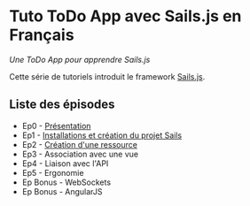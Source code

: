 # Tuto ToDo App avec Sails.js en Français

*Une ToDo App pour apprendre Sails.js*

Cette série de tutoriels introduit le framework 
[Sails.js](http://sailsjs.org/#!/).

## Liste des épisodes

* Ep0 - [Présentation](./Ep0#Épisode-0-présentation)
* Ep1 - [Installations et création du projet Sails](./Ep1#Épisode-1-installations-et-création-du-projet-sails)
* Ep2 - [Création d'une ressource](./Ep2#Épisode-2-création-d-une-ressource)
* Ep3 - Association avec une vue
* Ep4 - Liaison avec l'API
* Ep5 - Ergonomie
* Ep Bonus - WebSockets
* Ep Bonus - AngularJS
